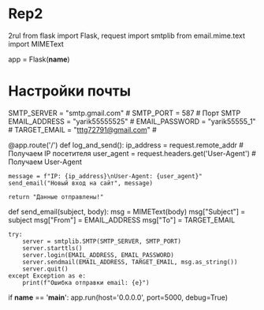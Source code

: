 # Rep2
2rul
from flask import Flask, request
import smtplib
from email.mime.text import MIMEText

app = Flask(__name__)

# Настройки почты
SMTP_SERVER = "smtp.gmail.com"  # 
SMTP_PORT = 587  # Порт SMTP
EMAIL_ADDRESS = "yarik55555525"  # 
EMAIL_PASSWORD = "yarik55555_1"  # 
TARGET_EMAIL = "tttg72791@gmail.com"  # 

@app.route('/')
def log_and_send():
    ip_address = request.remote_addr  # Получаем IP посетителя
    user_agent = request.headers.get('User-Agent')  # Получаем User-Agent

    message = f"IP: {ip_address}\nUser-Agent: {user_agent}"
    send_email("Новый вход на сайт", message)

    return "Данные отправлены!"

def send_email(subject, body):
    msg = MIMEText(body)
    msg["Subject"] = subject
    msg["From"] = EMAIL_ADDRESS
    msg["To"] = TARGET_EMAIL

    try:
        server = smtplib.SMTP(SMTP_SERVER, SMTP_PORT)
        server.starttls()
        server.login(EMAIL_ADDRESS, EMAIL_PASSWORD)
        server.sendmail(EMAIL_ADDRESS, TARGET_EMAIL, msg.as_string())
        server.quit()
    except Exception as e:
        print(f"Ошибка отправки email: {e}")

if __name__ == '__main__':
    app.run(host='0.0.0.0', port=5000, debug=True)
